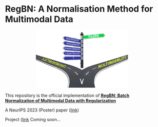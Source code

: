 <p align="center">
    <h1>
        <strong>
            RegBN: A Normalisation Method for  Multimodal Data 
        </strong>
    </h1>
</p>

<p align="center">
<p align="center" width="100%">
    <img width="60%" height="50%" src="docs/regbn.png">
</p>

This repository is the official implementation of **[RegBN: Batch Normalization of Multimodal Data with Regularization](https://arxiv.org/abs/???)**

A NeurIPS 2023 (Poster) paper ([link](https://neurips.cc/virtual/2023/poster/70500))

Project ([link](https://mogvision.github.io/RegBN/)
Coming soon...
